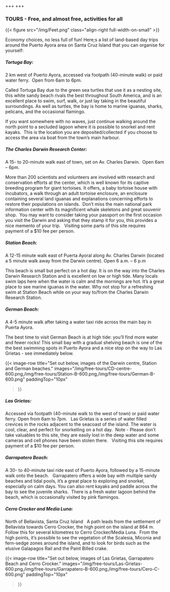+++
+++

### TOURS - Free, and almost free, activities for all

{{< figure src="/img/Feet.png" class="align-right full-width-on-small" >}}

<span class="strapline">Economy choices, no less full of fun!</span>
<B></B>
Here;s a list of land-based day trips around the Puerto Ayora area on Santa Cruz Island that you can organise for yourself:
 
##### Tortuga Bay:
2 km west of Puerto Ayora, accessed via footpath (40-minute walk) or paid water ferry.  Open from 6am to 6pm.

Called Tortuga Bay due to the green sea turtles that use it as a nesting site, this white sandy beach rivals the best throughout South America, and is an excellent place to swim, surf, walk, or just lay taking in the beautiful surroundings.  As well as turtles, the bay is home to marine iguanas, sharks, pelicans, and the occasional flamingo.

If you want somewhere with no waves, just continue walking around the north point to a secluded lagoon where it is possible to snorkel and rent kayaks.  This is the location you are deposited/collected if you choose to access the area via boat from the town’s main harbour.
 
##### The Charles Darwin Research Center:
A 15- to 20-minute walk east of town, set on Av. Charles Darwin.  Open 6am – 6pm. 

More than 200 scientists and volunteers are involved with research and conservation efforts at the center, which is well known for its captive breeding program for giant tortoises. It offers, a baby tortoise house with incubators, a walk through an adult tortoise enclosure, an enclosure containing several land iguanas and explanations concerning efforts to restore their populations on islands.  Don’t miss the main national park information center with its magnificent whale skeletons and great souvenir shop.  You may want to consider taking your passport on the first occasion you visit the Darwin and asking that they stamp it for you, this provides a nice memento of your trip.
 
Visiting some parts of this site requires payment of a $10 fee per person.
 
##### Station Beach:
A 12-15 minute walk east of Puerta Ayoral along Av. Charles Darwin (located a 5 minute walk away from the Darwin centre).  Open 6 a.m. – 6 p.m

This beach is small but perfect on a hot day. It is on the way into the Charles Darwin Research Station and is excellent on low or high tide. Many locals swim laps here when the water is calm and the mornings are hot.  It’s a great place to see marine iguanas in the water.  Why not stop for a refreshing swim at Station Beach while on your way to/from the Charles Darwin Research Station.
 
##### German Beach:
A 4-5 minute walk after taking a water taxi ride across the main bay in Puerta Ayora.

The best time to visit German Beach is at high tide: you’ll find more water and fewer rocks!  This small bay with a gradual shelving beach is one of the the best swimming spots in Puerto Ayora and a nice stop on the way to Las Grietas - see immediately below. 

{{< 
image-row 
title="Set out below, images of the Darwin centre, Station and German beaches."
images="/img/free-tours/CD-centre-600.png,/img/free-tours/Station-B-600.png,/img/free-tours/German-B-600.png" paddingTop="10px"
>}}

##### Las Grietas:

Accessed via footpath (40-minute walk to the west of town) or paid water ferry. Open from 6am to 7pm.
 
Las Grietas is a series of water filled crevices in the rocks adjacent to the seacoast of the island. The water is cool, clear, and perfect for snorkelling on a hot day.  Note - Please don’t take valuables to this site, they are easily lost in the deep water and some cameras and cell phones have been stolen there.
 
Visiting this site requires payment of a $10 fee per person.
 
##### Garrapatero Beach:
A 30- to 40-minute taxi ride east of Puerto Ayora, followed by a 15-minute walk onto the beach.
 
Garrapatero offers a wide bay with multiple sandy beaches and tidal pools, it’s a great place to exploring and snorkel, especially on calm days. You can also rent kayaks and paddle across the bay to see the juvenile sharks.  There is a fresh water lagoon behind the beach, which is occasionally visited by pink flamingos.
 
##### Cerro Crocker and Media Luna:
North of Bellavista, Santa Cruz Island
 
A path leads from the settlement of Bellavista towards Cerro Crocker, the high point on the island at 864 m. Follow this for several kilometres to Cerro Crocker/Media Luna.  From the high points, it’s possible to see the vegetation of the Scalesia, Miconia and fern-sedge zones around the island, and to look for birds such as the elusive Galapagos Rail and the Paint Billed crake. 

{{< 
image-row 
title="Set out below, images of Las Grietas, Garrapatero Beach and Cerro Crocker."
images="/img/free-tours/Las-Grietas-600.png,/img/free-tours/Garrapatero-B-600.png,/img/free-tours/Cero-C-600.png" 
paddingTop="10px"
>}}

